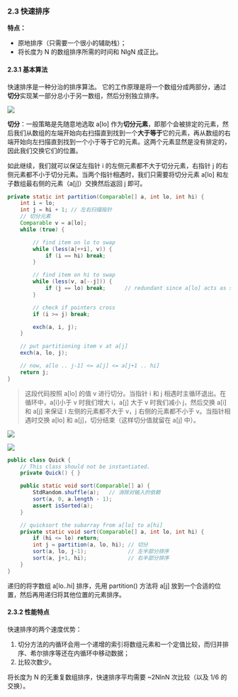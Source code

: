 ### 2.3 快速排序

**特点：**

- 原地排序（只需要一个很小的辅助栈）；
- 将长度为 N 的数组排序所需的时间和 NlgN 成正比。

#### 2.3.1 基本算法

快速排序是一种分治的排序算法。 它的工作原理是将一个数组分成两部分，通过**切分**实现某一部分总小于另一数组，然后分别独立排序。

![](https://algs4.cs.princeton.edu/23quicksort/images/quicksort-overview.png)



**切分**：一般策略是先随意地选取 a[lo] 作为**切分元素**，即那个会被排定的元素，然后我们从数组的左端开始向右扫描直到找到一个**大于等于**它的元素，再从数组的右端开始向左扫描直到找到一个小于等于它的元素。这两个元素显然是没有排定的，因此我们交换它们的位置。

如此继续，我们就可以保证左指针 i 的左侧元素都不大于切分元素，右指针 j 的右侧元素都不小于切分元素。当两个指针相遇时，我们只需要将切分元素 a[lo] 和左子数组最右侧的元素（a[j]）交换然后返回 j 即可。

```java
private static int partition(Comparable[] a, int lo, int hi) {
    int i = lo;
    int j = hi + 1; // 左右扫描指针
    // 切分元素
    Comparable v = a[lo];
    while (true) { 

        // find item on lo to swap
        while (less(a[++i], v)) {
            if (i == hi) break;
        }

        // find item on hi to swap
        while (less(v, a[--j])) {
            if (j == lo) break;      // redundant since a[lo] acts as sentinel
        }

        // check if pointers cross
        if (i >= j) break;

        exch(a, i, j);
    }

    // put partitioning item v at a[j]
    exch(a, lo, j);

    // now, a[lo .. j-1] <= a[j] <= a[j+1 .. hi]
    return j;
}
```
> 这段代码按照 a[lo] 的值 v 进行切分。当指针 i 和 j 相遇时主循环退出。在循环中，a[i]小于 v 时我们增大 i，a[j] 大于 v 时我们减小 j，然后交换 a[i] 和 a[j] 来保证 i 左侧的元素都不大于 v，j 右侧的元素都不小于 v。当指针相遇时交换 a[lo] 和 a[j]，切分结束（这样切分值就留在 a[j] 中）。

![](https://algs4.cs.princeton.edu/23quicksort/images/partitioning-overview.png)

![](https://algs4.cs.princeton.edu/23quicksort/images/partitioning.png)

```java
public class Quick {
    // This class should not be instantiated.
    private Quick() { }

    public static void sort(Comparable[] a) {
        StdRandom.shuffle(a);   // 消除对输入的依赖
        sort(a, 0, a.length - 1);
        assert isSorted(a);
    }

    // quicksort the subarray from a[lo] to a[hi]
    private static void sort(Comparable[] a, int lo, int hi) { 
        if (hi <= lo) return;
        int j = partition(a, lo, hi); // 切分
        sort(a, lo, j-1);			  // 左半部分排序
        sort(a, j+1, hi);			  // 右半部分排序
    }
}
```

递归的将字数组 a[lo..hi] 排序，先用 partition() 方法将 a[j] 放到一个合适的位置，然后再用递归将其他位置的元素排序。

#### 2.3.2 性能特点

快速排序的两个速度优势：

1. 切分方法的内循环会用一个递增的索引将数组元素和一个定值比较，而归并排序、希尔排序等还在内循环中移动数据；
2. 比较次数少。

将长度为 N 的无重复数组排序，快速排序平均需要 ~2NlnN 次比较（以及 1/6 的交换）。
